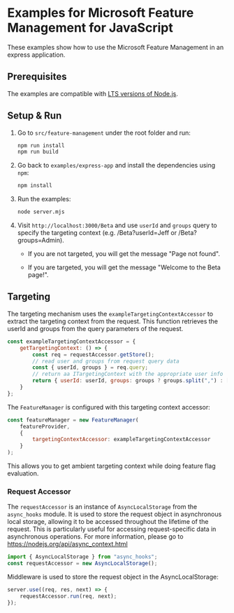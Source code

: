 # Examples for Microsoft Feature Management for JavaScript

These examples show how to use the Microsoft Feature Management in an express application.

## Prerequisites

The examples are compatible with [LTS versions of Node.js](https://github.com/nodejs/release#release-schedule).

## Setup & Run

1. Go to `src/feature-management` under the root folder and run:

    ```bash
    npm run install
    npm run build
    ```

1. Go back to `examples/express-app` and install the dependencies using `npm`:

    ```bash
    npm install
    ```
    
1. Run the examples:

    ```bash
    node server.mjs
    ```

1. Visit `http://localhost:3000/Beta` and use `userId` and `groups` query to specify the targeting context (e.g. /Beta?userId=Jeff or /Beta?groups=Admin). 

    - If you are not targeted, you will get the message "Page not found".

    - If you are targeted, you will get the message "Welcome to the Beta page!".

## Targeting

The targeting mechanism uses the `exampleTargetingContextAccessor` to extract the targeting context from the request. This function retrieves the userId and groups from the query parameters of the request.

```javascript
const exampleTargetingContextAccessor = {
    getTargetingContext: () => {
        const req = requestAccessor.getStore();
        // read user and groups from request query data
        const { userId, groups } = req.query;
        // return aa ITargetingContext with the appropriate user info
        return { userId: userId, groups: groups ? groups.split(",") : [] };
    }
};
```

The `FeatureManager` is configured with this targeting context accessor:

```javascript
const featureManager = new FeatureManager(
    featureProvider, 
    { 
        targetingContextAccessor: exampleTargetingContextAccessor 
    }
);
```

This allows you to get ambient targeting context while doing feature flag evaluation.

### Request Accessor

The `requestAccessor` is an instance of `AsyncLocalStorage` from the `async_hooks` module. It is used to store the request object in asynchronous local storage, allowing it to be accessed throughout the lifetime of the request. This is particularly useful for accessing request-specific data in asynchronous operations. For more information, please go to https://nodejs.org/api/async_context.html

```javascript
import { AsyncLocalStorage } from "async_hooks";
const requestAccessor = new AsyncLocalStorage();
```

Middleware is used to store the request object in the AsyncLocalStorage:

```javascript
server.use((req, res, next) => {
    requestAccessor.run(req, next);
});
```